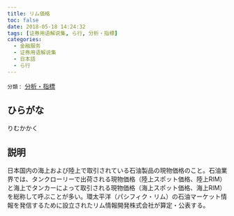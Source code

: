 ```yaml
---
title: リム価格
toc: false
date: 2018-05-18 14:24:32
tags: [证券用语解说集, ら行, 分析・指標]
categories:
  - 金融服务
  - 证券用语解说集
  - 日本語
  - ら行
---
```


`分類：` [分析・指標](/tags/分析・指標/)

## ひらがな

りむかかく

## 説明

日本国内の海上および陸上で取引されている石油製品の現物価格のこと。石油業界では、タンクローリーで出荷される現物価格（陸上スポット価格、陸上RIM）と海上でタンカーによって取引される現物価格（海上スポット価格、海上RIM）を総称して呼ぶことが多い。環太平洋（パシフィク・リム）の石油マーケット情報を発信するために設立されたリム情報開発株式会社が算定・公表する。
